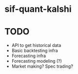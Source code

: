 # sif-quant-kalshi

# TODO
- API to get historical data
- Basic backtesting infra
- Forecasting infra
- Forecasting modeling (?)
- Market making? Spec trading? 